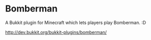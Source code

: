 Bomberman
=========

A Bukkit plugin for Minecraft which lets players play Bomberman. :D

http://dev.bukkit.org/bukkit-plugins/bomberman/
